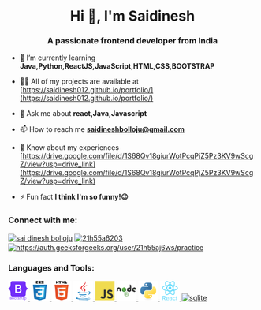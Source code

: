<h1 align="center">Hi 👋, I'm Saidinesh</h1>
<h3 align="center">A passionate frontend developer from India </h3>

- 🌱 I’m currently learning **Java,Python,ReactJS,JavaScript,HTML,CSS,BOOTSTRAP**

- 👨‍💻 All of my projects are available at [https://saidinesh012.github.io/portfolio/](https://saidinesh012.github.io/portfolio/)

- 💬 Ask me about **react,Java,Javascript**

- 📫 How to reach me **saidineshbolloju@gmail.com**

- 📄 Know about my experiences [https://drive.google.com/file/d/1S68Qv18giurWotPcqPjZ5Pz3KV9wScgZ/view?usp=drive_link](https://drive.google.com/file/d/1S68Qv18giurWotPcqPjZ5Pz3KV9wScgZ/view?usp=drive_link)

- ⚡ Fun fact **I think I'm so funny!😉**

<h3 align="left">Connect with me:</h3>
<p align="left">
<a href="https://linkedin.com/in/sai dinesh bolloju" target="blank"><img align="center" src="https://raw.githubusercontent.com/rahuldkjain/github-profile-readme-generator/master/src/images/icons/Social/linked-in-alt.svg" alt="sai dinesh bolloju" height="30" width="40" /></a>
<a href="https://www.leetcode.com/21h55a6203" target="blank"><img align="center" src="https://raw.githubusercontent.com/rahuldkjain/github-profile-readme-generator/master/src/images/icons/Social/leet-code.svg" alt="21h55a6203" height="30" width="40" /></a>
<a href="https://auth.geeksforgeeks.org/user/https://auth.geeksforgeeks.org/user/21h55aj6ws/practice" target="blank"><img align="center" src="https://raw.githubusercontent.com/rahuldkjain/github-profile-readme-generator/master/src/images/icons/Social/geeks-for-geeks.svg" alt="https://auth.geeksforgeeks.org/user/21h55aj6ws/practice" height="30" width="40" /></a>
</p>

<h3 align="left">Languages and Tools:</h3>
<p align="left"> <a href="https://getbootstrap.com" target="_blank" rel="noreferrer"> <img src="https://raw.githubusercontent.com/devicons/devicon/master/icons/bootstrap/bootstrap-plain-wordmark.svg" alt="bootstrap" width="40" height="40"/> </a> <a href="https://www.w3schools.com/css/" target="_blank" rel="noreferrer"> <img src="https://raw.githubusercontent.com/devicons/devicon/master/icons/css3/css3-original-wordmark.svg" alt="css3" width="40" height="40"/> </a> <a href="https://www.w3.org/html/" target="_blank" rel="noreferrer"> <img src="https://raw.githubusercontent.com/devicons/devicon/master/icons/html5/html5-original-wordmark.svg" alt="html5" width="40" height="40"/> </a> <a href="https://www.java.com" target="_blank" rel="noreferrer"> <img src="https://raw.githubusercontent.com/devicons/devicon/master/icons/java/java-original.svg" alt="java" width="40" height="40"/> </a> <a href="https://developer.mozilla.org/en-US/docs/Web/JavaScript" target="_blank" rel="noreferrer"> <img src="https://raw.githubusercontent.com/devicons/devicon/master/icons/javascript/javascript-original.svg" alt="javascript" width="40" height="40"/> </a> <a href="https://nodejs.org" target="_blank" rel="noreferrer"> <img src="https://raw.githubusercontent.com/devicons/devicon/master/icons/nodejs/nodejs-original-wordmark.svg" alt="nodejs" width="40" height="40"/> </a> <a href="https://www.python.org" target="_blank" rel="noreferrer"> <img src="https://raw.githubusercontent.com/devicons/devicon/master/icons/python/python-original.svg" alt="python" width="40" height="40"/> </a> <a href="https://reactjs.org/" target="_blank" rel="noreferrer"> <img src="https://raw.githubusercontent.com/devicons/devicon/master/icons/react/react-original-wordmark.svg" alt="react" width="40" height="40"/> </a> <a href="https://www.sqlite.org/" target="_blank" rel="noreferrer"> <img src="https://www.vectorlogo.zone/logos/sqlite/sqlite-icon.svg" alt="sqlite" width="40" height="40"/> </a> </p>
